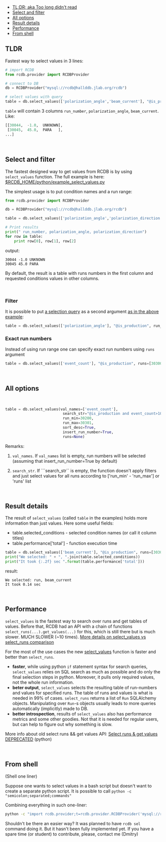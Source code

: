 - [TL;DR; aka Too long didn't read](#tl-dr)
- [Select and filter](#select-and-filter)
- [All options](#all-options)
- [Result details](#result-details)
- [Performance](#performance)
- [From shell](#from-shell)

## TLDR

Fastest way to select values in 3 lines:

```python
# import RCDB
from rcdb.provider import RCDBProvider

# connect to DB
db = RCDBProvider("mysql://rcdb@hallddb.jlab.org/rcdb")

# select values with query
table = db.select_values(['polarization_angle','beam_current'], "@is_production", run_min=30000, run_max=30050)
```

```table``` will contain 3 columns ```run_number```, ```polarization_angle```, ```beam_current```. Like:

```python
[[30044,  -1.0,  UNKNOWN],
 [30045,  45.0,  PARA   ],
...] 
```

<br>

## Select and filter

The fastest designed way to get values from RCDB is by using ```select_values``` function. 
The full example is here:
[$RCDB_HOME/python/example_select_values.py](https://github.com/JeffersonLab/rcdb/blob/master/python/example_select_values.py)

The simplest usage is to put condition names and a run range:

```python
from rcdb.provider import RCDBProvider

db = RCDBProvider("mysql://rcdb@hallddb.jlab.org/rcdb")

table = db.select_values(['polarization_angle','polarization_direction'], run_min=30000, run_max=30050)

# Print results
print(" run_number, polarization_angle, polarization_direction")
for row in table:
    print row[0], row[1], row[2]
```

output:
```
30044 -1.0 UNKNOWN
30045 45.0 PARA
```
By default, the result is a table with runs numbers in the first column and requested conditions values in other columns. 

<br>

### Filter
It is possible to put [a selection query](Query-syntax) as a second argument [as in the above example](#tl-dr):

```python 
table = db.select_values(['polarization_angle'], "@is_production", run_min=30000, run_max=30050)
```

### Exact run numbers
Instead of using run range one can specify exact run numbers using ```runs``` argument

```python 
table = db.select_values(['event_count'], "@is_production", runs=[30300,30298,30286])
```

<br>

## All options

```python
                                                                             # Default value | Descrition
                                                                             #---------------+------------------------------------
table = db.select_values(val_names=['event_count'],                          # []            | List of conditions names to select, empty by default
                          search_str="@is_production and event_count>1000",  # ""            | Search pattern.
                          run_min=30200,                                     # 0             | minimum run to search/select
                          run_max=30301,                                     # sys.maxsize   | maximum run to search/select
                          sort_desc=True,                                    # False         | if True result runs will by sorted descendant by run_number, ascendant if False
                          insert_run_number=True,                            # True          | If True the first column of the result will be a run number
                          runs=None)                                         # None          | a list of runs to search from. In this case run_min and run_max are not used
```

Remarks:
1. ```val_names```. If ```val_names``` list is empty, run numbers will be selected (assuming that insert_run_number=True by default)

2. ```search_str```. If ```search_str`` is empty, the function doesn't apply filters and just select values for all runs according to ['run_min' - 'run_max'] or 'runs' list


<br>

## Result details

The result of ```select_values``` (called ```table``` in the examples) holds more information than just values. Here some useful fields:

- table.selected_conditions - selected condition names (or call it column titles)
- table.performance['total'] - function execution time

```python
table = db.select_values(['beam_current'], "@is_production", runs=[30300,30298,30286])
print("We selected: " + ", ".join(table.selected_conditions))
print("It took {:.2f} sec ".format(table.performance['total']))
```

result:

```
We selected: run, beam_current
It took 0.14 sec 
```

<br>

## Performance

```select_values``` is the fastest way to search over runs and get tables of values. Before that, RCDB had an API with a chain of functions ```select_runs(...).get_values(...)``` for this, which is still there but is much slower. MUCH SLOWER (~10 times). [More details on select_values vs select_runs comparison](https://github.com/JeffersonLab/rcdb/issues/111)

For the most of the use cases the new [select_values](https://github.com/JeffersonLab/rcdb/wiki/Select-values) function is faster and better than `select_runs`. 

- **faster**, while using python `if` statement syntax for search queries, `select_values` relies on SQL search as much as possible and do only the 
  final selection steps in python. Moreover, it pulls only required values, not the whole run information. 
- **beter output**, `select_values` selects the resulting table of run-numbers and values for specified runs. The table of runs and values is what is needed in 99% of cases.  `select_runs` returns a list of `Run` SQLAlchemy objects. Manipulating over `Run`-s objects usually leads to more queries automatically (implicitly) made to DB. 
- **better introspection**, results of `select_values` also has performance metrics and some other goodies. Not that it is needed for regular users, but
  can help to figure out why something is slow. 

More info about old select runs && get values API: [Select runs & get values DEPRECATED](Select-runs-and-get-values) (python)  

<br>

## From shell  
(Shell one liner)

Suppose one wants to select values in a bash script but doesn't want to create a separate python script.
It is possible to call ```python -c "semicolon;separated;commands"```

Combining everything in such one-liner:

```bash
python -c "import rcdb.provider;t=rcdb.provider.RCDBProvider('mysql://rcdb@hallddb.jlab.org/rcdb').select_values(['polarization_angle','polarization_direction'], run_min=30000, run_max=31000);print('\n'.join([' '.join(map(str, r)) for r in t]))"
```

Shouldn't be there an easier way? It was planned to have ```rcdb sel``` command doing it. But it hasn't been fully implemented yet. If you have a spare time (or student) to contribute, please, contact me (Dmitry)
